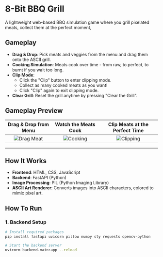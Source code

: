 # 8-Bit BBQ Grill

A lightweight web-based BBQ simulation game where you grill pixelated meats, collect them at the perfect moment,

## Gameplay

- **Drag & Drop**: Pick meats and veggies from the menu and drag them onto the ASCII grill.
- **Cooking Simulation**: Meats cook over time - from raw, to perfect, to burnt if you wait too long.
- **Clip Mode**: 
  - Click the "Clip" button to enter clipping mode.
  - Collect as many cooked meats as you want!
  - Click "Clip" again to exit clipping mode.
- **Clear Grill**: Reset the grill anytime by pressing "Clear the Grill".

## Gameplay Preview

| Drag & Drop from Menu | Watch the Meats Cook | Clip Meats at the Perfect Time |
|:---------------------:|:--------------------:|:------------------------------:|
| ![Drag Meat](images/screenshots/drag.png) | ![Cooking](images/screenshots/cooking.png) | ![Clipping](images/screenshots/clip.png) |

---

## How It Works
- **Frontend**: HTML, CSS, JavaScript
- **Backend**: FastAPI (Python)
- **Image Processing**: PIL (Python Imaging Library)
- **ASCII Art Renderer**: Converts images into ASCII characters, colored to mimic pixel art.

## How To Run
### 1. Backend Setup

```bash
# Install required packages
pip install fastapi uvicorn pillow numpy sty requests opencv-python

# Start the backend server
uvicorn backend.main:app --reload
